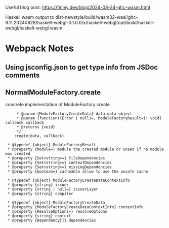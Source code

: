 Useful blog post: https://finley.dev/blog/2024-08-24-ghc-wasm.html

Haskell wasm output to
dist-newstyle/build/wasm32-wasi/ghc-9.11.20240828/haskell-webgl-0.1.0.0/x/haskell-webgl/opt/build/haskell-webgl/haskell-webgl.wasm

# Webpack Notes
## Using jsconfig.json to get type info from JSDoc comments

## NormalModuleFactory.create
concrete implementation of ModuleFactory.create
```
	 * @param {ModuleFactoryCreateData} data data object
	 * @param {function((Error | null)=, ModuleFactoryResult=): void} callback callback
	 * @returns {void}
	 */
	create(data, callback)
```

```
 * @typedef {object} ModuleFactoryResult
 * @property {Module=} module the created module or unset if no module was created
 * @property {Set<string>=} fileDependencies
 * @property {Set<string>=} contextDependencies
 * @property {Set<string>=} missingDependencies
 * @property {boolean=} cacheable allow to use the unsafe cache

 * @typedef {object} ModuleFactoryCreateDataContextInfo
 * @property {string} issuer
 * @property {string | null=} issuerLayer
 * @property {string} compiler

 * @typedef {object} ModuleFactoryCreateData
 * @property {ModuleFactoryCreateDataContextInfo} contextInfo
 * @property {ResolveOptions=} resolveOptions
 * @property {string} context
 * @property {Dependency[]} dependencies
```
